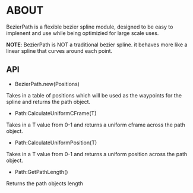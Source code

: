 # ABOUT
BezierPath is a flexible bezier spline module, designed to be easy to implenent and use while being optimizied for large scale uses.

__NOTE__: BezierPath is NOT a traditional bezier spline. it behaves more like a linear spline that curves around each point.

## API

* BezierPath.new(Positions)

Takes in a table of positions which will be used as the waypoints for the spline and returns the path object.

* Path:CalculateUniformCFrame(T)
  
Takes in a T value from 0-1 and returns a uniform cframe across the path object.

* Path:CalculateUniformPosition(T)
  
Takes in a T value from 0-1 and returns a uniform position across the path object.

* Path:GetPathLength()

Returns the path objects length
